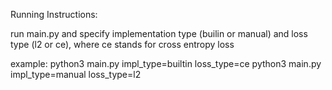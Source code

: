 Running Instructions:

run main.py and specify implementation type (builin or manual) and loss type (l2 or ce), where ce stands for cross entropy loss

example:
python3 main.py impl_type=builtin loss_type=ce
python3 main.py impl_type=manual loss_type=l2